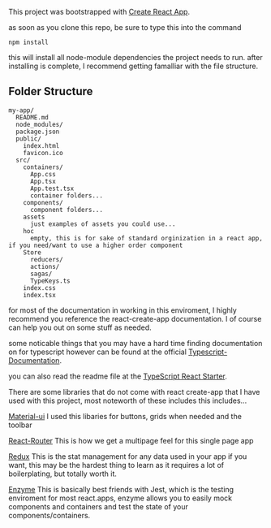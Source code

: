 This project was bootstrapped with [Create React App](https://github.com/facebookincubator/create-react-app).

as soon as you clone this repo, be sure to type this into the command <br>
```
npm install
```
this will install all node-module dependencies the project needs to run. after installing is complete, I recommend getting famalliar with the file structure.<br>

## Folder Structure

```
my-app/
  README.md
  node_modules/
  package.json
  public/
    index.html
    favicon.ico
  src/
    containers/
      App.css
      App.tsx
      App.test.tsx
      container folders...
    components/
      component folders...
    assets
      just examples of assets you could use...
    hoc
      empty, this is for sake of standard orginization in a react app, if you need/want to use a higher order component
    Store
      reducers/
      actions/
      sagas/
      TypeKeys.ts
    index.css
    index.tsx
```

for most of the documentation in working in this enviroment, I highly recommend you reference the react-create-app documentation. I of course can
help you out on some stuff as needed. <br>

some noticable things that you may have a hard time finding documentation on for typescript however can be found at  the official [Typescript-Documentation](https://www.typescriptlang.org/docs/home.html).<br>

you can also read the readme file at the [TypeScript React Starter](https://github.com/Microsoft/TypeScript-React-Starter#typescript-react-starter). <br>

There are some libraries that do not come with react create-app that I have used with this project, most noteworth of these includes this includes...<br>

[Material-ui](https://material-ui-next.com/)
I used this libaries for buttons, grids when needed and the toolbar <br>

[React-Router](https://reacttraining.com/react-router/web/guides/philosophy)
This is how we get a multipage feel for this single page app <br>

[Redux](https://redux.js.org/)
This is the stat management for any data used in your app if you want, this may be the hardest thing to learn as it requires a lot of boilerplating, but totally worth it.<br>

[Enzyme](http://airbnb.io/enzyme/)
This is basically best friends with Jest, which is the testing enviroment for most react.apps, enzyme allows you to easily mock components and containers and test the state of your components/containers. <br>


